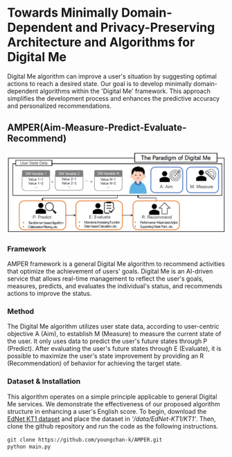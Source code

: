 # Towards Minimally Domain-Dependent and Privacy-Preserving Architecture and Algorithms for Digital Me
Digital Me algorithm can improve a user's situation by suggesting optimal actions to reach a desired state. Our goal is to develop minimally domain-dependent algorithms within the 'Digital Me' framework. This approach simplifies the development process and enhances the predictive accuracy and personalized recommendations.

## AMPER(Aim-Measure-Predict-Evaluate-Recommend)
<img src='./assets/AMPER.PNG'/>

### Framework
AMPER framework is a general Digital Me algorithm to recommend activities that optimize the achievement of users' goals. Digital Me is an AI-driven service that allows real-time management to reflect the user's goals, measures, predicts, and evaluates the individual's status, and recommends actions to improve the status.  

### Method
The Digital Me algorithm utilizes user state data, according to user-centric objective A (Aim), to establish M (Measure) to measure the current state of the user. It only uses data to predict the user's future states through P (Predict). After evaluating the user's future states through E (Evaluate), it is possible to maximize the user's state improvement by providing an R (Recommendation) of behavior for achieving the target state.    

### Dataset & Installation
This algorithm operates on a simple principle applicable to general Digital Me services. We demonstrate the effectiveness of our proposed algorithm structure in enhancing a user's English score. To begin, download the [EdNet KT1 dataset](https://drive.google.com/file/d/1AmGcOs5U31wIIqvthn9ARqJMrMTFTcaw/view) and place the dataset in *'/data/EdNet-KT1/KT1'*. Then, clone the github repository and run the code as the following instructions.

```
git clone https://github.com/youngchan-k/AMPER.git
python main.py
```
